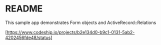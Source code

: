 README
====================

This sample app demonstrates Form objects and ActiveRecord::Relations

[https://www.codeship.io/projects/b2e134d0-b9c1-0131-5ab2-4202456fde48/status]

